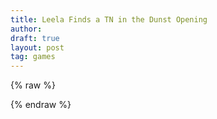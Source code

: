 ```yaml
---
title: Leela Finds a TN in the Dunst Opening
author:
draft: true
layout: post
tag: games
---
```


{% raw %}
<div class="cbreplay" data-url="/public/pgn/voja2.pgn">
        </div>
{% endraw %}
